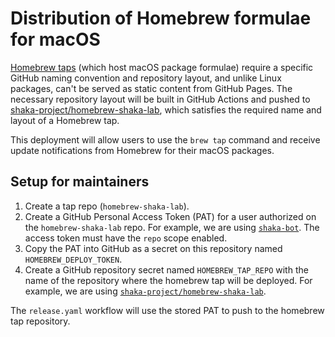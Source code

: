 # Distribution of Homebrew formulae for macOS

[Homebrew taps](https://docs.brew.sh/Taps) (which host macOS package formulae)
require a specific GitHub naming convention and repository layout, and unlike
Linux packages, can't be served as static content from GitHub Pages.  The
necessary repository layout will be built in GitHub Actions and pushed to
[shaka-project/homebrew-shaka-lab](https://github.com/shaka-project/homebrew-shaka-lab),
which satisfies the required name and layout of a Homebrew tap.

This deployment will allow users to use the `brew tap` command and receive
update notifications from Homebrew for their macOS packages.


## Setup for maintainers

1. Create a tap repo (`homebrew-shaka-lab`).
2. Create a GitHub Personal Access Token (PAT) for a user authorized on the
   `homebrew-shaka-lab` repo.  For example, we are using
   [`shaka-bot`](https://github.com/shaka-bot).  The access token must have the
   `repo` scope enabled.
3. Copy the PAT into GitHub as a secret on this repository named
   `HOMEBREW_DEPLOY_TOKEN`.
4. Create a GitHub repository secret named `HOMEBREW_TAP_REPO` with the name of
   the repository where the homebrew tap will be deployed.  For example, we are
   using
   [`shaka-project/homebrew-shaka-lab`](https://github.com/shaka-project/homebrew-shaka-lab).

The `release.yaml` workflow will use the stored PAT to push to the homebrew tap
repository.
